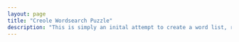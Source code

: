 ```yaml
---
layout: page
title: "Creole Wordsearch Puzzle"
description: "This is simply an inital attempt to create a word list, randomize words, and create interactivity. This was achieved with Javascript, however, the hope is to utlize Python fuctions to improve randomization and interactivity."
---
```


<script src="https://cdn.jsdelivr.net/gh/QuentinAndre/WordSearchJS/lib/wordsearch.min.js"></script>
<div id="mysearchtask"></div>
